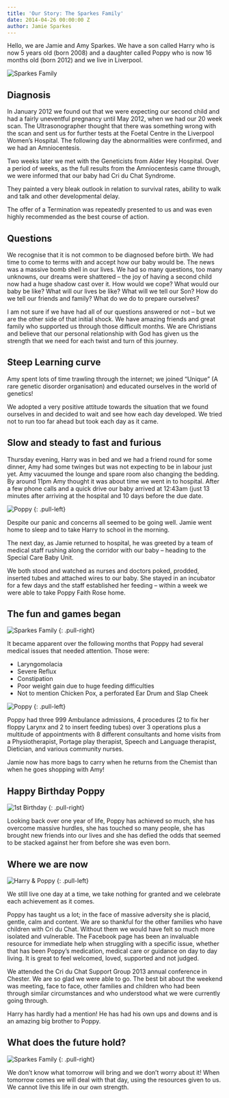 ```yaml
---
title: 'Our Story: The Sparkes Family'
date: 2014-04-26 00:00:00 Z
author: Jamie Sparkes
---
```


Hello, we are Jamie and Amy Sparkes. We have a son called Harry who is now 5 years old (born 2008) and a daughter called Poppy who is now 16 months old (born 2012) and we live in Liverpool.

![Sparkes Family](/img/posts/2014-04-28/pic1.jpg)

## Diagnosis

In January 2012 we found out that we were expecting our second child and had a fairly uneventful pregnancy until May 2012, when we had our 20 week scan. The Ultrasonographer thought that there was something wrong with the scan and sent us for further tests at the Foetal Centre in the Liverpool Women’s Hospital.
The following day the abnormalities were confirmed, and we had an Amniocentesis.

Two weeks later we met with the Geneticists from Alder Hey Hospital. Over a period of weeks, as the full results from the Amniocentesis came through, we were informed that our baby had Cri du Chat Syndrome.

They painted a very bleak outlook in relation to survival rates, ability to walk and talk and other developmental delay.

The offer of a Termination was repeatedly presented to us and was even highly recommended as the best course of action.

## Questions

We recognise that it is not common to be diagnosed before birth. We had time to come to terms with and accept how our baby would be. The news was a massive bomb shell in our lives. We had so many questions, too many unknowns, our dreams were shattered – the joy of having a second child now had a huge shadow cast over it. How would we cope? What would our baby be like? What will our lives be like? What will we tell our Son? How do we tell our friends and family? What do we do to prepare ourselves?

I am not sure if we have had all of our questions answered or not – but we are the other side of that initial shock. We have amazing friends and great family who supported us through those difficult months. We are Christians and believe that our personal relationship with God has given us the strength that we need for each twist and turn of this journey.

## Steep Learning curve

Amy spent lots of time trawling through the internet; we joined “Unique” (A rare genetic disorder organisation) and educated ourselves in the world of genetics!

We adopted a very positive attitude towards the situation that we found ourselves in and decided to wait and see how each day developed. We tried not to run too far ahead but took each day as it came.

## Slow and steady to fast and furious

Thursday evening, Harry was in bed and we had a friend round for some dinner, Amy had some twinges but was not expecting to be in labour just yet. Amy vacuumed the lounge and spare room also changing the bedding. By around 11pm Amy thought it was about time we went in to hospital. After a few phone calls and a quick drive our baby arrived at 12:43am (just 13 minutes after arriving at the hospital and 10 days before the due date.

![Poppy](/img/posts/2014-04-28/pic3.jpg)
{: .pull-left}

Despite our panic and concerns all seemed to be going well. Jamie went home to sleep and to take Harry to school in the morning.

The next day, as Jamie returned to hospital, he was greeted by a team of medical staff rushing along the corridor with our baby – heading to the Special Care Baby Unit.

We both stood and watched as nurses and doctors poked, prodded, inserted tubes and attached wires to our baby. She stayed in an incubator for a few days and the staff established her feeding – within a week we were able to take Poppy Faith Rose home.

## The fun and games began

![Sparkes Family](/img/posts/2014-04-28/pic4.jpg)
{: .pull-right}

It became apparent over the following months that Poppy had several medical issues that needed attention. Those were:

* Laryngomolacia
* Severe Reflux
* Constipation
* Poor weight gain due to huge feeding difficulties
* Not to mention Chicken Pox, a perforated Ear Drum and Slap Cheek

![Poppy](/img/posts/2014-04-28/pic5.jpg)
{: .pull-left}

Poppy had three 999 Ambulance admissions, 4 procedures (2 to fix her floppy Larynx and 2 to insert feeding tubes) over 3 operations plus a multitude of appointments with 8 different consultants and home visits from a Physiotherapist, Portage play therapist, Speech and Language therapist, Dietician, and various community nurses.

Jamie now has more bags to carry when he returns from the Chemist than when he goes shopping with Amy!

## Happy Birthday Poppy

![1st Birthday](/img/posts/2014-04-28/pic6.jpg)
{: .pull-right}

Looking back over one year of life, Poppy has achieved so much, she has overcome massive hurdles, she has touched so many people, she has brought new friends into our lives and she has defied the odds that seemed to be stacked against her from before she was even born.

## Where we are now

![Harry & Poppy](/img/posts/2014-04-28/pic7.jpg)
{: .pull-left}

We still live one day at a time, we take nothing for granted and we celebrate each achievement as it comes.

Poppy has taught us a lot; in the face of massive adversity she is placid, gentle, calm and content.
We are so thankful for the other families who have children with Cri du Chat. Without them we would have felt so much more isolated and vulnerable. The Facebook page has been an invaluable resource for immediate help when struggling with a specific issue, whether that has been Poppy’s medication, medical care or guidance on day to day living. It is great to feel welcomed, loved, supported and not judged.

We attended the Cri du Chat Support Group 2013 annual conference in Chester. We are so glad we were able to go. The best bit about the weekend was meeting, face to face, other families and children who had been through similar circumstances and who understood what we were currently going through.

Harry has hardly had a mention! He has had his own ups and downs and is an amazing big brother to Poppy.

## What does the future hold?

![Sparkes Family](/img/posts/2014-04-28/pic8.jpg)
{: .pull-right}

We don’t know what tomorrow will bring and we don’t worry about it! When tomorrow comes we will deal with that day, using the resources given to us. We cannot live this life in our own strength.
